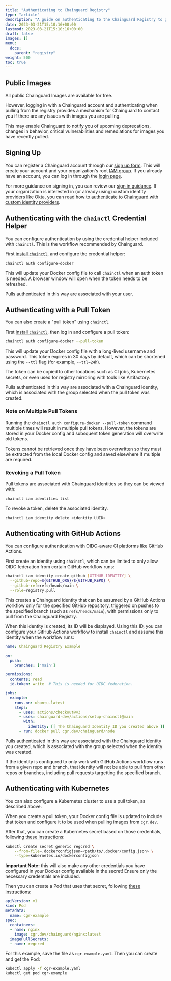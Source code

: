 ```yaml
---
title: "Authenticating to Chainguard Registry"
type: "article"
description: "A guide on authenticating to the Chainguard Registry to get images"
date: 2023-03-21T15:10:16+00:00
lastmod: 2023-03-21T15:10:16+00:00
draft: false
images: []
menu:
  docs:
    parent: "registry"
weight: 500
toc: true
---
```


## Public Images

All public Chainguard Images are available for free.

However, logging in with a Chainguard account and authenticating when pulling from the registry provides a mechanism for Chainguard to contact you if there are any issues with images you are pulling.

This may enable Chainguard to notify you of upcoming deprecations, changes in behavior, critical vulnerabilities and remediations for images you have recently pulled.

## Signing Up

You can register a Chainguard account through our [sign up form](https://console.enforce.dev/auth/login?utm_source=docs). This will create your account and your organization's root [IAM group](/chainguard/chainguard-enforce/iam-groups/overview-of-enforce-iam-model/). If you already have an account, you can log in through the [login page](https://console.enforce.dev/auth/login?utm_source=docs).

For more guidance on signing in, you can review our [sign in guidance](/chainguard/chainguard-enforce/authentication/log-in-chainguard-enforce/). If your organization is interested in (or already using) custom identity providers like Okta, you can read [how to authenticate to Chainguard with custom identity providers](/chainguard/chainguard-enforce/authentication/custom-idps/). 

## Authenticating with the `chainctl` Credential Helper

You can configure authentication by using the credential helper included with `chainctl`. This is the workflow recommended by Chainguard.

First [install `chainctl`](/chainguard/chainguard-enforce/how-to-install-chainctl/), and configure the credential helper:

```sh
chainctl auth configure-docker
```

This will update your Docker config file to call `chainctl` when an auth token is needed. A browser window will open when the token needs to be refreshed.

Pulls authenticated in this way are associated with your user.

## Authenticating with a Pull Token

You can also create a "pull token" using `chainctl`.

First [install `chainctl`](/chainguard/chainguard-enforce/how-to-install-chainctl/), then log in and configure a pull token:

```sh
chainctl auth configure-docker --pull-token
```

This will update your Docker config file with a long-lived username and password. This token expires in 30 days by default, which can be shortened using the `--ttl` flag (for example, `--ttl=24h`).

The token can be copied to other locations such as CI jobs, Kubernetes secrets, or even used for registry mirroring with tools like Artifactory.

Pulls authenticated in this way are associated with a Chainguard identity, which is associated with the group selected when the pull token was created.

### Note on Multiple Pull Tokens

Running the `chainctl auth configure-docker --pull-token` command multiple times will result in multiple pull tokens. However, the tokens are stored in your Docker config and subsquent token generation will overwrite old tokens.

Tokens cannot be retrieved once they have been overwritten so they must be extracted from the local Docker config and saved elsewhere if multiple are required.

### Revoking a Pull Token

Pull tokens are associated with Chainguard identities so they can be viewed with:

```sh
chainctl iam identities list
```

To revoke a token, delete the associated identity.

```sh
chainctl iam identity delete <identity UUID>
```

## Authenticating with GitHub Actions

You can configure authentication with OIDC-aware CI platforms like GitHub Actions.

First create an identity using `chainctl`, which can be limited to only allow OIDC federation from certain GitHub workflow runs:

```sh
chainctl iam identity create github [GITHUB-IDENTITY] \
  --github-repo=${GITHUB_ORG}/${GITHUB_REPO} \
  --github-ref=refs/heads/main \
  --role=registry.pull
```

This creates a Chainguard identity that can be assumed by a GitHub Actions workflow only for the specified GitHub repository, triggered on pushes to the specified branch (such as `refs/heads/main`), with permissions only to pull from the Chainguard Registry.

When this identity is created, its ID will be displayed. Using this ID, you can configure your GitHub Actions workflow to install `chainctl` and assume this identity when the workflow runs:

```yaml
name: Chainguard Registry Example

on:
  push:
    branches: ['main']

permissions:
  contents: read
  id-token: write  # This is needed for OIDC federation.

jobs:
  example:
    runs-on: ubuntu-latest
    steps:
      - uses: actions/checkout@v3
      - uses: chainguard-dev/actions/setup-chainctl@main
        with:
          identity: [[ The Chainguard Identity ID you created above ]]
      - run: docker pull cgr.dev/chainguard/node
```

Pulls authenticated in this way are associated with the Chainguard identity you created, which is associated with the group selected when the identity was created.

If the identity is configured to only work with GitHub Actions workflow runs from a given repo and branch, that identity will not be able to pull from other repos or branches, including pull requests targetting the specified branch.

## Authenticating with Kubernetes

You can also configure a Kubernetes cluster to use a pull token, as described above.

When you create a pull token, your Docker config file is updated to include that token and configure it to be used when pulling images from `cgr.dev`.

After that, you can create a Kubernetes secret based on those credentials, following [these instructions](https://kubernetes.io/docs/tasks/configure-pod-container/pull-image-private-registry/#registry-secret-existing-credentials):

```sh
kubectl create secret generic regcred \
    --from-file=.dockerconfigjson=<path/to/.docker/config.json> \
    --type=kubernetes.io/dockerconfigjson
```

**Important Note:** this will also make any other credentials you have configured in your Docker config available in the secret! Ensure only the necessary credentials are included.

Then you can create a Pod that uses that secret, following [these instructions](https://kubernetes.io/docs/tasks/configure-pod-container/pull-image-private-registry/#create-a-pod-that-uses-your-secret):

```yaml
apiVersion: v1
kind: Pod
metadata:
  name: cgr-example
spec:
  containers:
  - name: nginx
    image: cgr.dev/chainguard/nginx:latest
  imagePullSecrets:
  - name: regcred
```

For this example, save the file as `cgr-example.yaml`. Then you can create and get the Pod:

```sh
kubectl apply -f cgr-example.yaml
kubectl get pod cgr-example
```
